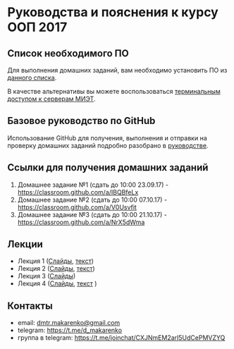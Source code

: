 Руководства и пояснения к курсу ООП 2017
========================================

Список необходимого ПО
----------------------

Для выполнения домашних заданий, вам необходимо установить ПО из [данного списка](software.md).

В качестве альтернативы вы можете воспользоваться [терминальным доступом к серверам МИЭТ](remote%20desktop.md).

Базовое руководство по GitHub
-----------------------------

Использование GitHub для получения, выполнения и отправки на проверку домашних заданий подробно разобрано в [руководстве](using%20GitHub%20and%20home%20assignments.md).

Ссылки для получения домашних заданий
-------------------------------------

1. Домашнее задание №1 (сдать до 10:00 23.09.17) - https://classroom.github.com/a/IBQBfeLx
2. Домашнее задание №2 (сдать до 10:00 07.10.17) - https://classroom.github.com/a/V0Usvfit
3. Домашнее задание №3 (сдать до 10:00 21.10.17) - https://classroom.github.com/a/NrX5dWma


Лекции
------

* Лекция 1 ([Слайды](lectures/lecture1.pdf), [текст](lectures/lecture1.docx))
* Лекция 2 ([Слайды](lectures/lecture2.pdf), [текст](lectures/lecture2.docx))
* Лекция 3 ([Слайды](lectures/lecture3.pdf))
* Лекция 4 ([Слайды](lectures/lecture4.pdf), [текст](lectures/lecture4.docx) )

Контакты
--------

* email: dmtr.makarenko@gmail.com
* telegram: https://t.me/d_makarenko
* группа в telegram: https://t.me/joinchat/CXJNmEM2arI5UdCePMVZYQ
